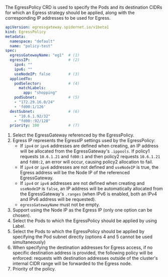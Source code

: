 The EgressPolicy CRD is used to specify the Pods and its destination CIDRs for which an Egress strategy should be applied, along with the corresponding IP addresses to be used for Egress.

```yaml
apiVersion: egressgateway.spidernet.io/v1beta1
kind: EgressPolicy
metadata:
  namespace: "default"
  name: "policy-test"
spec:
  egressGatewayName: "eg1"  # (1)
  egressIP:                 # (2)
    ipv4: ""                            
    ipv6: ""
    useNodeIP: false        # (3)
  appliedTo:                
    podSelector:            # (4) 
      matchLabels:    
        app: "shopping"
    podSubnet:              # (5)
    - "172.29.16.0/24"
    - 'fd00:1/126'
  destSubnet:               # (6)
    - "10.6.1.92/32"
    - "fd00::92/128"
  priority: 100             # (7)
```

1. Select the EgressGateway referenced by the EgressPolicy.
2. Egress IP represents the EgressIP settings used by the EgressPolicy:
    * If `ipv4` or `ipv6` addresses are defined when creating, an IP address will be allocated from the EgressGateway's `.ippools`. If policy1 requests `10.6.1.21` and `fd00:1` and then policy2 requests `10.6.1.21` and `fd00:2`, an error will occur, causing policy2 allocation to fail.
    * If `ipv4` or `ipv6` addresses are not defined and `useNodeIP` is true, the Egress address will be the Node IP of the referenced EgressGateway.
    * If `ipv4` or `ipv6` addresses are not defined when creating and `useNodeIP` is `false`, an IP address will be automatically allocated from the EgressGateway's `.ranges` (when IPv6 is enabled, both an IPv4 and IPv6 address will be requested).
    * `egressGatewayName` must not be empty.
3. Support using the Node IP as the Egress IP (only one option can be chosen).
4. Select the Pods to which the EgressPolicy should be applied by using Label.
5. Select the Pods to which the EgressPolicy should be applied by specifying the Pod subnet directly (options 4 and 5 cannot be used simultaneously)
6. When specifying the destination addresses for Egress access, if no specific destination address is provided, the following policy will be enforced: requests with destination addresses outside of the cluster's internal CIDR range will be forwarded to the Egress node.
7. Priority of the policy.